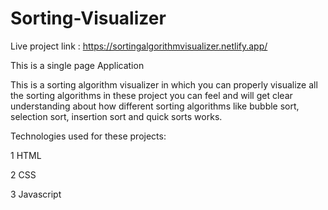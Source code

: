 # Sorting-Visualizer

Live project link : https://sortingalgorithmvisualizer.netlify.app/

This is a single page Application


This is a sorting algorithm visualizer in which you can properly visualize all the sorting algorithms in these project
you can feel and will get clear understanding about how different sorting algorithms like bubble sort, selection sort, 
insertion sort and quick sorts works.

Technologies used for these projects:

1 HTML 

2 CSS

3 Javascript
 


